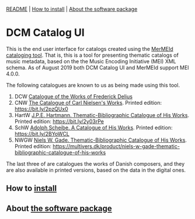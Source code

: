 [README](README.md) | [How to install](INSTALL.md) | [About the software package](cat-site/README.md)

# DCM Catalog UI

This is the end user interface for catalogs created using the [MerMEId
cataloging tool](https://github.com/Det-Kongelige-Bibliotek/MerMEId).
That is, this is a tool for presenting thematic catalogs of music
metadata, based on the the Music Encoding Initiative (MEI) XML
schema. As of August 2019 both DCM Catalog UI and MerMEId support MEI
4.0.0.

The following catalogues are known to us as being made using this tool. 

1. DCW [Catalogue of the Works of Frederick Delius](https://delius.music.ox.ac.uk/catalogue/welcome.html) 
2. CNW [The Catalogue of Carl Nielsen's Works](http://www.kb.dk/dcm/cnw.html). Printed edition: https://bit.ly/2pzQUx0
3. HartW [J.P.E. Hartmann. Thematic-Bibliographic Catalogue of His Works](http://www.kb.dk/dcm/hartw.html). Printed edition: https://bit.ly/2y03rPe
4. SchW [Adolph Scheibe. A Catalogue of His Works](http://www.kb.dk/dcm/schw.html). Printed edition: https://bit.ly/2BYoWCL
5. NWGW [Niels W. Gade. Thematic-Bibliographic Catalogue of His Works](http://www.kb.dk/dcm/nwgw.html). Printed edition: https://multivers.dk/product/niels-w-gade-thematic-bibliographic-catalogue-of-his-works

The last three of are catalogues the works of Danish composers, and
they are also available in printed versions, based on the data in the
digital ones.

## How to [install](INSTALL.md)
## About [the software package](cat-site/README.md)

